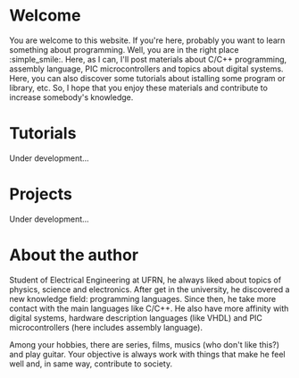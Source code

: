 # Welcome
You are welcome to this website. If you're here, probably you want to learn something about programming. Well, you are in the right place :simple_smile:. Here, as I can, I'll post materials about C/C++ programming, assembly language, PIC microcontrollers and topics about digital systems. Here, you can also discover some tutorials about istalling some program or library, etc. So, I hope that you enjoy these materials and contribute to increase somebody's knowledge. 

# Tutorials
Under development...

# Projects
Under development...

# About the author
Student of Electrical Engineering at UFRN, he always liked about topics of physics, science and electronics. After get in the university, he discovered a new knowledge field: programming languages. Since then, he take more contact with the main languages like C/C++. He also have more affinity with digital systems, hardware description languages (like VHDL) and PIC microcontrollers (here includes assembly language).

Among your hobbies, there are series, films, musics (who don't like this?) and play guitar. Your objective is always work with things that make he feel well and, in same way, contribute to society.
